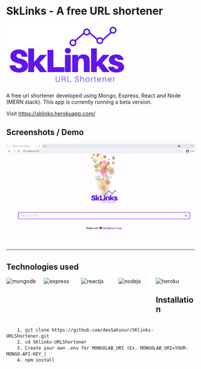 # SkLinks - A free URL shortener
![logo](./Screenshots/logo.png)

A free url shortener developed using Mongo, Express, React and Node (MERN stack). This app is currently running a beta version.

Visit https://sklinks.herokuapp.com/


## Screenshots / Demo
![demo of the app](./Screenshots/tamplate.gif)

## Technologies used
<img align="left" src="https://img.icons8.com/color/452/mongodb.png" width="100px" height="100px" alt = "mongodb">
<img align="left" src="https://img2.pngio.com/express-js-png-5-png-image-expressjs-png-800_800.png" width="100px" height="100px" alt="express">
<img align="left" src="https://www.iconfinder.com/data/icons/logos-3/600/React.js_logo-512.png" width="100px" height="100px" alt="reactjs">
<img align="left" src="https://img.icons8.com/color/452/nodejs.png" width="100px" height="100px" alt="nodejs">
<img src="https://cdn.iconscout.com/icon/free/png-256/heroku-5-569467.png" width="100px" height="100px" alt="heroku">


## Installation
```

    1. git clone https://github.com/devSahinur/SKlinks-URLShortener.git
    2. cd SKlinks-URLShortener
    3. Create your own .env for MONGOLAB_URI (Ex. MONGOLAB_URI=YOUR-MONGO-API-KEY_)
    4. npm install

    
```